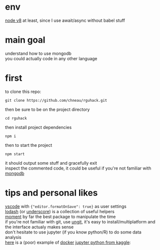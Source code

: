 # env
[node v8](https://nodejs.org/en/) at least, since I use await/async without babel stuff

# main goal
understand how to use mongodb  
you could actually code in any other language  

# first
to clone this repo:
```
git clone https://github.com/chneau/rguhack.git
```
then be sure to be on the project directory
```
cd rguhack
```
then install project dependencies 
```
npm i
```
then to start the project
```
npm start
```
it should output some stuff and gracefully exit  
inspect the commented code, it could be useful if you're not familiar with [mongodb](https://www.npmjs.com/package/mongodb)  

# tips and personal likes
[vscode](https://code.visualstudio.com/) with ```{"editor.formatOnSave": true}``` as user settings  
[lodash](https://lodash.com/) (or [underscore](http://underscorejs.org/)) is a collection of useful helpers  
[moment](http://momentjs.com/) by far the best package to manipulate the time  
if you're not familiar with git, use [ungit](https://github.com/FredrikNoren/ungit), it's easy to install/multiplatform and the interface actualy makes sense  
don't hesitate to use jupyter (if you know python/R) to do some data analysis  
[here](https://github.com/chneau/kaggle-titanic) is a (poor) example of [docker](https://hub.docker.com/r/kaggle/python/) [jupyter python from kaggle](https://github.com/Kaggle/docker-python):  
